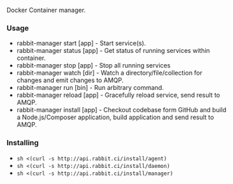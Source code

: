 Docker Container manager.

### Usage
* rabbit-manager start    [app] - Start service(s).
* rabbit-manager status   [app] - Get status of running services within container.
* rabbit-manager stop     [app] - Stop all running services
* rabbit-manager watch    [dir] - Watch a directory/file/collection for changes and emit changes to AMQP.
* rabbit-manager run      [bin] - Run arbitrary command.
* rabbit-manager reload   [app] - Gracefully reload service, send result to AMQP.
* rabbit-manager install  [app] - Checkout codebase form GitHub and build a Node.js/Composer application, build application and send result to AMQP.

### Installing

* `sh <(curl -s http://api.rabbit.ci/install/agent)`
* `sh <(curl -s http://api.rabbit.ci/install/daemon)`
* `sh <(curl -s http://api.rabbit.ci/install/manager)`


